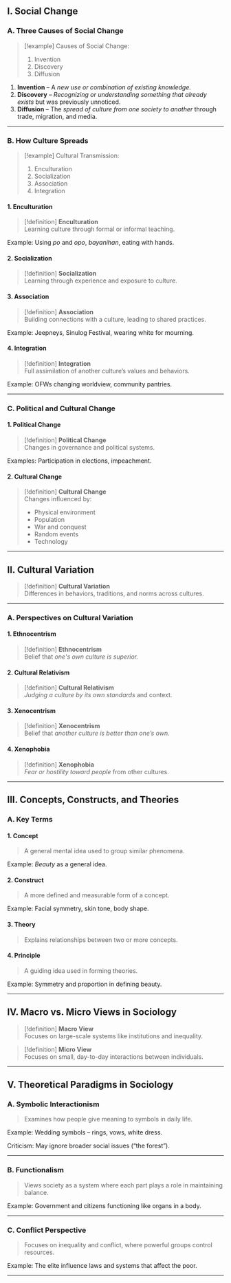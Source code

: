 

## I. Social Change

### A. Three Causes of Social Change

> [!example] Causes of Social Change:  
> 1. Invention  
> 2. Discovery  
> 3. Diffusion  

1. **Invention** – A *new use or combination of existing knowledge.*  
2. **Discovery** – *Recognizing or understanding something that already exists* but was previously unnoticed.  
3. **Diffusion** – The *spread of culture from one society to another* through trade, migration, and media.

---

### B. How Culture Spreads

> [!example] Cultural Transmission:  
> 1. Enculturation  
> 2. Socialization  
> 3. Association  
> 4. Integration  

#### 1. Enculturation  
> [!definition] **Enculturation**  
> Learning culture through formal or informal teaching.  

Example: Using *po* and *opo*, *bayanihan*, eating with hands.

#### 2. Socialization  
> [!definition] **Socialization**  
> Learning through experience and exposure to culture.

#### 3. Association  
> [!definition] **Association**  
> Building connections with a culture, leading to shared practices.  

Example: Jeepneys, Sinulog Festival, wearing white for mourning.

#### 4. Integration  
> [!definition] **Integration**  
> Full assimilation of another culture’s values and behaviors.  

Example: OFWs changing worldview, community pantries.

---

### C. Political and Cultural Change

#### 1. Political Change  
> [!definition] **Political Change**  
> Changes in governance and political systems.  

Examples: Participation in elections, impeachment.

#### 2. Cultural Change  
> [!definition] **Cultural Change**  
> Changes influenced by:  
> - Physical environment  
> - Population  
> - War and conquest  
> - Random events  
> - Technology

---

## II. Cultural Variation

> [!definition] **Cultural Variation**  
> Differences in behaviors, traditions, and norms across cultures.

---

### A. Perspectives on Cultural Variation

#### 1. Ethnocentrism  
> [!definition] **Ethnocentrism**  
> Belief that *one's own culture is superior.*

#### 2. Cultural Relativism  
> [!definition] **Cultural Relativism**  
> *Judging a culture by its own standards* and context.

#### 3. Xenocentrism  
> [!definition] **Xenocentrism**  
> Belief that *another culture is better than one’s own.*

#### 4. Xenophobia  
> [!definition] **Xenophobia**  
> *Fear or hostility toward people* from other cultures.

---

## III. Concepts, Constructs, and Theories

### A. Key Terms

#### 1. Concept  
> A general mental idea used to group similar phenomena.  

Example: *Beauty* as a general idea.

#### 2. Construct   
> A more defined and measurable form of a concept.  

Example: Facial symmetry, skin tone, body shape.

#### 3. Theory  
> Explains relationships between two or more concepts.

#### 4. Principle  
> A guiding idea used in forming theories.  

Example: Symmetry and proportion in defining beauty.

---

## IV. Macro vs. Micro Views in Sociology

> [!definition] **Macro View**  
> Focuses on large-scale systems like institutions and inequality.

> [!definition] **Micro View**  
> Focuses on small, day-to-day interactions between individuals.

---

## V. Theoretical Paradigms in Sociology

### A. Symbolic Interactionism  
> Examines how people give meaning to symbols in daily life.  

Example: Wedding symbols – rings, vows, white dress.  

Criticism: May ignore broader social issues (“the forest”).

---

### B. Functionalism  
> Views society as a system where each part plays a role in maintaining balance.  

Example: Government and citizens functioning like organs in a body.

---

### C. Conflict Perspective  
> Focuses on inequality and conflict, where powerful groups control resources.  

Example: The elite influence laws and systems that affect the poor.

---
